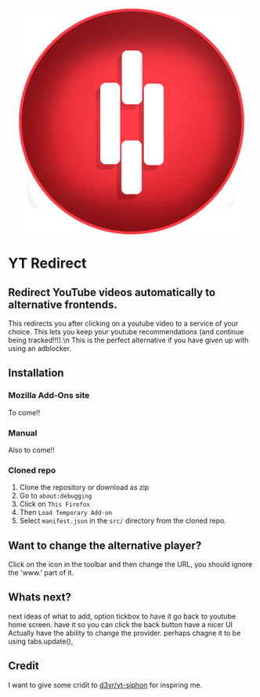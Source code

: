 <p align="center">
  <img width="460" src="src/icons/redr-512.png" alt="YT Redirect Logo">
</p>

# YT Redirect

## Redirect YouTube videos automatically to alternative frontends.

This redirects you after clicking on a youtube video to a service of your choice. This lets you keep your youtube recommendations (and continue being tracked!!!).\n
This is the perfect alternative if you have given up with using an adblocker.

## Installation

### Mozilla Add-Ons site
To come!! 

### Manual
Also to come!!

### Cloned repo
1. Clone the repository or download as zip
2. Go to `about:debugging`
3. Click on `This Firefox`
4. Then `Load Temporary Add-on`
5. Select `manifest.json` in the `src/` directory from the cloned repo.

## Want to change the alternative player?
Click on the icon in the toolbar and then change the URL, you should ignore the 'www.' part of it.  


## Whats next? 
next ideas of what to add, option tickbox to have it go back to youtube home screen.
have it so you can click the back button
have a nicer UI
Actually have the ability to change the provider. 
perhaps chagne it to be using tabs.update(), 

## Credit
I want to give some cridit to [d3vr/yt-siphon](https://github.com/d3vr/yt-siphon) for inspiring me.
